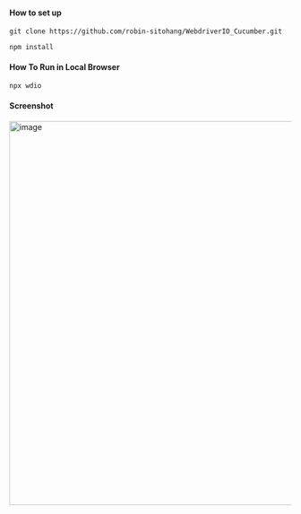 #### How to set up
```
git clone https://github.com/robin-sitohang/WebdriverIO_Cucumber.git

npm install
```

#### How To Run in Local Browser
```
npx wdio

```

#### Screenshot
<img width="685" alt="image" src="https://github.com/user-attachments/assets/a908a652-0a6f-444a-8363-d213c4ca11f4">
